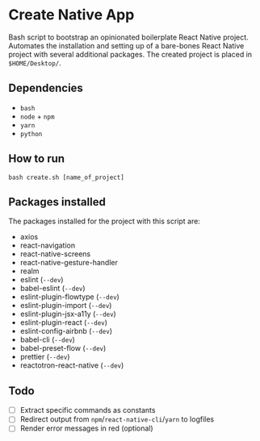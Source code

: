 # Create Native App
Bash script to bootstrap an opinionated boilerplate React Native project. Automates the installation and setting up of a bare-bones React Native project with several additional packages. The created project is placed in `$HOME/Desktop/`.


## Dependencies
- `bash`
- `node` + `npm`
- `yarn`
- `python`


## How to run
```
bash create.sh [name_of_project]
```


## Packages installed
The packages installed for the project with this script are:
- axios
- react-navigation
- react-native-screens
- react-native-gesture-handler
- realm
- eslint (`--dev`)
- babel-eslint (`--dev`)
- eslint-plugin-flowtype (`--dev`)
- eslint-plugin-import (`--dev`)
- eslint-plugin-jsx-a11y (`--dev`)
- eslint-plugin-react (`--dev`)
- eslint-config-airbnb (`--dev`)
- babel-cli (`--dev`)
- babel-preset-flow (`--dev`)
- prettier (`--dev`)
- reactotron-react-native (`--dev`)

## Todo
- [ ] Extract specific commands as constants
- [ ] Redirect output from `npm`/`react-native-cli`/`yarn` to logfiles
- [ ] Render error messages in red (optional)
